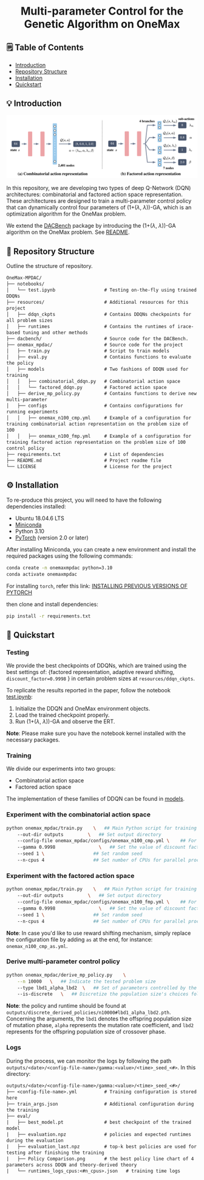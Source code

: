 <h1>
    <p align="center"> Multi-parameter Control for the Genetic Algorithm on OneMax </p>
</h1>

## 🗒️ Table of Contents

- [Introduction](#introduction)
- [Repository Structure](#repository-structure)
- [Installation](#installation)
- [Quickstart](#quickstart)

## 💡 Introduction
![](./assets/action_spaces.png)

In this repository, we are developing two types of deep Q-Network (DQN) architectures: combinatorial and factored action space representation. These architectures are designed to train a multi-parameter control policy that can dynamically control four parameters of (1+($\lambda$, $\lambda$))-GA, which is an optimization algorithm for the OneMax problem.

We extend the [DACBench](https://github.com/automl/DACBench) package by introducing the (1+($\lambda$, $\lambda$))-GA algorithm on the OneMax problem. See [README](dacbench/README.md).

## 🎯 Repository Structure

Outline the structure of repository.

```plaintext
OneMax-MPDAC/
├── notebooks/                     
│   └── test.ipynb                  # Testing on-the-fly using trained DDQNs
├── resources/                      # Additional resources for this project
│   ├── ddqn_ckpts                  # Contains DDQNs checkpoints for all problem sizes
│   ├── runtimes                    # Contains the runtimes of irace-based tuning and other methods
├── dacbench/                       # Source code for the DACBench.
├── onemax_mpdac/                   # Source code for the project
│   ├── train.py                    # Script to train models
│   ├── eval.py                     # Contains functions to evaluate the policy
│   ├── models                      # Two fashions of DDQN used for training
│   │   ├── combinatorial_ddqn.py   # Combinatorial action space
│   │   └── factored_ddqn.py        # Factored action space
│   ├── derive_mp_policy.py         # Contains functions to derive new multi-parameter 
│   ├── configs                     # Contains configurations for running experiments
│   │   ├── onemax_n100_cmp.yml     # Example of a configuration for training combinatorial action representation on the problem size of 100
│   │   ├── onemax_n100_fmp.yml     # Example of a configuration for training factored action representation on the problem size of 100
control policy
├── requirements.txt                # List of dependencies
├── README.md                       # Project readme file
└── LICENSE                         # License for the project
```

## ⚙️ Installation

To re-produce this project, you will need to have the following dependencies installed:
- Ubuntu 18.04.6 LTS
- [Miniconda](https://docs.conda.io/en/latest/miniconda.html)
- Python 3.10
- [PyTorch](https://pytorch.org/) (version 2.0 or later)

After installing Miniconda, you can create a new environment and install the required packages using the following commands:

```bash
conda create -n onemaxmpdac python=3.10
conda activate onemaxmpdac
```
For installing `torch`, refer this link: [INSTALLING PREVIOUS VERSIONS OF PYTORCH](https://pytorch.org/get-started/previous-versions/)

then clone and install dependencies:
```bash
pip install -r requirements.txt
````
## 🚀 Quickstart
### Testing
We provide the best checkpoints of DDQNs, which are trained using the best settings of: {factored representation, adaptive reward shifting, `discount_factor=0.9998` } in certain problem sizes at `resources/ddqn_ckpts`.

To replicate the results reported in the paper, follow the notebook [test.ipynb](notebooks/test.ipynb):
1. Initialize the DDQN and OneMax environment objects.
2. Load the trained checkpoint properly.
3. Run (1+($\lambda$, $\lambda$))-GA and observe the ERT.

**Note**: Please make sure you have the notebook kernel installed with the necessary packages.

### Training
We divide our experiments into two groups:
- Combinatorial action space
- Factored action space

The implementation of these families of DDQN can be found in [models](onemax_mpdac/models).

### Experiment with the combinatorial action space

```bash
python onemax_mpdac/train.py    \   ## Main Python script for training
    --out-dir outputs         \   ## Set output directory
    --config-file onemax_mpdac/configs/onemax_n100_cmp.yml \    ## For problem size of 100 and don't use the reward shifting
    --gamma 0.9998                \   ## Set the value of discount factor
    --seed 1 \                  ## Set random seed
    --n-cpus 4                  ## Set number of CPUs for parallel processing
```

### Experiment with the factored action space

```bash
python onemax_mpdac/train.py    \   ## Main Python script for training
    --out-dir outputs         \   ## Set output directory
    --config-file onemax_mpdac/configs/onemax_n100_fmp.yml \    ## For problem size of 100 and don't use the reward shifting
    --gamma 0.9998                \   ## Set the value of discount factor
    --seed 1 \                  ## Set random seed
    --n-cpus 4                  ## Set number of CPUs for parallel processing
```

**Note**: In case you'd like to use reward shifting mechanism, simply replace the configuration file by adding `as` at the end, for instance: `onemax_n100_cmp_as.yml`. 

### Derive multi-parameter control policy

```bash
python onemax_mpdac/derive_mp_policy.py    \
    --n 10000   \   ## Indicate the tested problem size
    --type lbd1_alpha_lbd2  \   ## Set of parameters controlled by the proposed symbolic functions
    --is-discrete   \   ## Discretize the population size's choices following a pre-defined portfolio
```

**Note**: the policy and runtime should be found at `outputs/discrete_derived_policies/n10000#lbd1_alpha_lbd2.pth`. Concerning the arguments, the `lbd1` denotes the offspring population size of mutation phase, `alpha` represents the mutation rate coefficient, and `lbd2` represents for the offspring population size of crossover phase.

### Logs

During the process, we can monitor the logs by following the path `outputs/<date>/<config-file-name>/gamma:<value>/<time>_seed_<#>`. In this directory:

```plaintext
outputs/<date>/<config-file-name>/gamma:<value>/<time>_seed_<#>/
├── <config-file-name>.yml          # Training configuration is stored here
├── train_args.json                 # Additional configuration during the training 
├── eval/                           
|   ├── best_model.pt               # best checkpoint of the trained model
|   ├── evaluation.npz              # policies and expected runtimes during the evaluation
|   ├── evaluation_last.npz         # top-k best policies are used for testing after finishing the training
|   ├── Policy Comparison.png       # the best policy line chart of 4 parameters across DDQN and theory-derived theory
|   └── runtimes_logs_cpus:<#n_cpus>.json   # training time logs
```